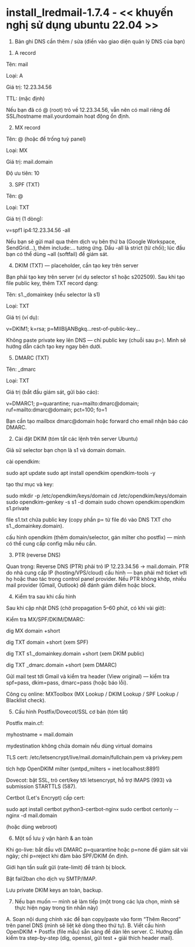 # install_Iredmail-1.7.4 - << khuyến nghị sử dụng ubuntu 22.04 >>  


1) Bản ghi DNS cần thêm / sửa (điền vào giao diện quản lý DNS của bạn)

1. A record

Tên: mail

Loại: A

Giá trị: 12.23.34.56

TTL: (mặc định)

Nếu bạn đã có @ (root) trỏ về 12.23.34.56, vẫn nên có mail riêng để SSL/hostname mail.yourdomain hoạt động ổn định.

2. MX record

Tên: @ (hoặc để trống tuỳ panel)

Loại: MX

Giá trị: mail.domain

Độ ưu tiên: 10

3. SPF (TXT)

Tên: @

Loại: TXT

Giá trị (1 dòng):

v=spf1 ip4:12.23.34.56 -all


Nếu bạn sẽ gửi mail qua thêm dịch vụ bên thứ ba (Google Workspace, SendGrid...), thêm include:... tương ứng. Dấu -all là strict (từ chối); lúc đầu bạn có thể dùng ~all (softfail) để giám sát.

4. DKIM (TXT) — placeholder, cần tạo key trên server

Bạn phải tạo key trên server (ví dụ selector s1 hoặc s202509). Sau khi tạo file public key, thêm TXT record dạng:

Tên: s1._domainkey (nếu selector là s1)

Loại: TXT

Giá trị (ví dụ):

v=DKIM1; k=rsa; p=MIIBIjANBgkq...rest-of-public-key...


Không paste private key lên DNS — chỉ public key (chuỗi sau p=). Mình sẽ hướng dẫn cách tạo key ngay bên dưới.

5. DMARC (TXT)

Tên: _dmarc

Loại: TXT

Giá trị (bắt đầu giám sát, gửi báo cáo):

v=DMARC1; p=quarantine; rua=mailto:dmarc@domain; ruf=mailto:dmarc@domain; pct=100; fo=1


Bạn cần tạo mailbox dmarc@domain hoặc forward cho email nhận báo cáo DMARC.

2) Cài đặt DKIM (tóm tắt các lệnh trên server Ubuntu)

Giả sử selector bạn chọn là s1 và domain domain.

cài opendkim:

sudo apt update
sudo apt install opendkim opendkim-tools -y


tạo thư mục và key:

sudo mkdir -p /etc/opendkim/keys/domain
cd /etc/opendkim/keys/domain
sudo opendkim-genkey -s s1 -d domain
sudo chown opendkim:opendkim s1.private


file s1.txt chứa public key (copy phần p= từ file đó vào DNS TXT cho s1._domainkey.domain).

cấu hình opendkim (thêm domain/selector, gán milter cho postfix) — mình có thể cung cấp config mẫu nếu cần.

3) PTR (reverse DNS)

Quan trọng: Reverse DNS (PTR) phải trỏ IP 12.23.34.56 → mail.domain. PTR do nhà cung cấp IP (hosting/VPS/cloud) cấu hình — bạn phải mở ticket với họ hoặc thao tác trong control panel provider. Nếu PTR không khớp, nhiều mail provider (Gmail, Outlook) dễ đánh giảm điểm hoặc block.

4) Kiểm tra sau khi cấu hình

Sau khi cập nhật DNS (chờ propagation 5–60 phút, có khi vài giờ):

Kiểm tra MX/SPF/DKIM/DMARC:

dig MX domain +short

dig TXT domain +short (xem SPF)

dig TXT s1._domainkey.domain +short (xem DKIM public)

dig TXT _dmarc.domain +short (xem DMARC)

Gửi mail test tới Gmail và kiểm tra header (View original) — kiểm tra spf=pass, dkim=pass, dmarc=pass (hoặc báo lỗi).

Công cụ online: MXToolbox (MX Lookup / DKIM Lookup / SPF Lookup / Blacklist check).

5) Cấu hình Postfix/Dovecot/SSL cơ bản (tóm tắt)

Postfix main.cf:

myhostname = mail.domain

mydestination không chứa domain nếu dùng virtual domains

TLS cert: /etc/letsencrypt/live/mail.domain/fullchain.pem và privkey.pem

tích hợp OpenDKIM milter (smtpd_milters = inet:localhost:8891)

Dovecot: bật SSL, trỏ cert/key tới letsencrypt, hỗ trợ IMAPS (993) và submission STARTTLS (587).

Certbot (Let's Encrypt) cấp cert:

sudo apt install certbot python3-certbot-nginx
sudo certbot certonly --nginx -d mail.domain


(hoặc dùng webroot)

6) Một số lưu ý vận hành & an toàn

Khi go-live: bắt đầu với DMARC p=quarantine hoặc p=none để giám sát vài ngày; chỉ p=reject khi đảm bảo SPF/DKIM ổn định.

Giới hạn tần suất gửi (rate-limit) để tránh bị block.

Bật fail2ban cho dịch vụ SMTP/IMAP.

Lưu private DKIM keys an toàn, backup.

7) Nếu bạn muốn — mình sẽ làm tiếp (một trong các lựa chọn, mình sẽ thực hiện ngay trong tin nhắn này)

A. Soạn nội dung chính xác để bạn copy/paste vào form “Thêm Record” trên panel DNS (mình sẽ liệt kê dòng theo thứ tự).
B. Viết cấu hình OpenDKIM + Postfix (file mẫu) sẵn sàng để dán lên server.
C. Hướng dẫn kiểm tra step-by-step (dig, openssl, gửi test + giải thích header mail).

